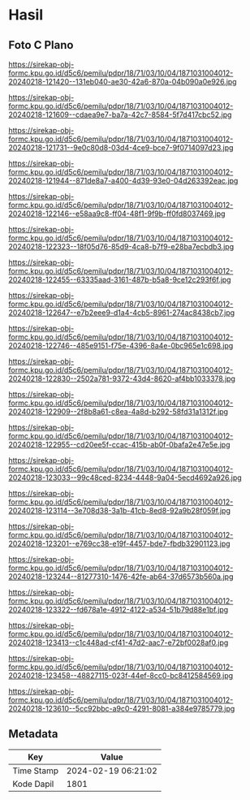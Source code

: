 # Hasil

## Foto C Plano

https://sirekap-obj-formc.kpu.go.id/d5c6/pemilu/pdpr/18/71/03/10/04/1871031004012-20240218-121420--131eb040-ae30-42a6-870a-04b090a0e926.jpg

https://sirekap-obj-formc.kpu.go.id/d5c6/pemilu/pdpr/18/71/03/10/04/1871031004012-20240218-121609--cdaea9e7-ba7a-42c7-8584-5f7d417cbc52.jpg

https://sirekap-obj-formc.kpu.go.id/d5c6/pemilu/pdpr/18/71/03/10/04/1871031004012-20240218-121731--9e0c80d8-03d4-4ce9-bce7-9f0714097d23.jpg

https://sirekap-obj-formc.kpu.go.id/d5c6/pemilu/pdpr/18/71/03/10/04/1871031004012-20240218-121944--871de8a7-a400-4d39-93e0-04d263392eac.jpg

https://sirekap-obj-formc.kpu.go.id/d5c6/pemilu/pdpr/18/71/03/10/04/1871031004012-20240218-122146--e58aa9c8-ff04-48f1-9f9b-ff0fd8037469.jpg

https://sirekap-obj-formc.kpu.go.id/d5c6/pemilu/pdpr/18/71/03/10/04/1871031004012-20240218-122323--18f05d76-85d9-4ca8-b7f9-e28ba7ecbdb3.jpg

https://sirekap-obj-formc.kpu.go.id/d5c6/pemilu/pdpr/18/71/03/10/04/1871031004012-20240218-122455--63335aad-3161-487b-b5a8-9ce12c293f6f.jpg

https://sirekap-obj-formc.kpu.go.id/d5c6/pemilu/pdpr/18/71/03/10/04/1871031004012-20240218-122647--e7b2eee9-d1a4-4cb5-8961-274ac8438cb7.jpg

https://sirekap-obj-formc.kpu.go.id/d5c6/pemilu/pdpr/18/71/03/10/04/1871031004012-20240218-122746--485e9151-f75e-4396-8a4e-0bc965e1c698.jpg

https://sirekap-obj-formc.kpu.go.id/d5c6/pemilu/pdpr/18/71/03/10/04/1871031004012-20240218-122830--2502a781-9372-43d4-8620-af4bb1033378.jpg

https://sirekap-obj-formc.kpu.go.id/d5c6/pemilu/pdpr/18/71/03/10/04/1871031004012-20240218-122909--2f8b8a61-c8ea-4a8d-b292-58fd31a1312f.jpg

https://sirekap-obj-formc.kpu.go.id/d5c6/pemilu/pdpr/18/71/03/10/04/1871031004012-20240218-122955--cd20ee5f-ccac-415b-ab0f-0bafa2e47e5e.jpg

https://sirekap-obj-formc.kpu.go.id/d5c6/pemilu/pdpr/18/71/03/10/04/1871031004012-20240218-123033--99c48ced-8234-4448-9a04-5ecd4692a926.jpg

https://sirekap-obj-formc.kpu.go.id/d5c6/pemilu/pdpr/18/71/03/10/04/1871031004012-20240218-123114--3e708d38-3a1b-41cb-8ed8-92a9b28f059f.jpg

https://sirekap-obj-formc.kpu.go.id/d5c6/pemilu/pdpr/18/71/03/10/04/1871031004012-20240218-123201--e769cc38-e19f-4457-bde7-fbdb32901123.jpg

https://sirekap-obj-formc.kpu.go.id/d5c6/pemilu/pdpr/18/71/03/10/04/1871031004012-20240218-123244--81277310-1476-42fe-ab64-37d6573b560a.jpg

https://sirekap-obj-formc.kpu.go.id/d5c6/pemilu/pdpr/18/71/03/10/04/1871031004012-20240218-123322--fd678a1e-4912-4122-a534-51b79d88e1bf.jpg

https://sirekap-obj-formc.kpu.go.id/d5c6/pemilu/pdpr/18/71/03/10/04/1871031004012-20240218-123413--c1c448ad-cf41-47d2-aac7-e72bf0028af0.jpg

https://sirekap-obj-formc.kpu.go.id/d5c6/pemilu/pdpr/18/71/03/10/04/1871031004012-20240218-123458--48827115-023f-44ef-8cc0-bc8412584569.jpg

https://sirekap-obj-formc.kpu.go.id/d5c6/pemilu/pdpr/18/71/03/10/04/1871031004012-20240218-123610--5cc92bbc-a9c0-4291-8081-a384e9785779.jpg


## Metadata

| Key        | Value               |
| ---------- | ------------------- |
| Time Stamp | 2024-02-19 06:21:02 |
| Kode Dapil | 1801                |



